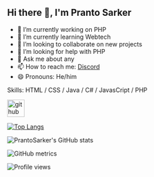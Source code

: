 ## Hi there 👋, I'm Pranto Sarker


- 🔭 I’m currently working on PHP
- 🌱 I’m currently learning Webtech
- 👯 I’m looking to collaborate on new projects
- 🤔 I’m looking for help with PHP
- 💬 Ask me about any
- 📫 How to reach me: [Discord](https://discord.com/users/308254991385231371)
- 😄 Pronouns: He/him

Skills: HTML / CSS / Java / C# / JavasCript / PHP

[<img src='https://cdn.jsdelivr.net/npm/simple-icons@3.0.1/icons/github.svg' alt='github' height='40'>](https://github.com/PrantoSarker)  

[![Top Langs](https://github-readme-stats.vercel.app/api/top-langs/?username=PrantoSarker)](https://github.com/anuraghazra/github-readme-stats)
 
![PrantoSarker's GitHub stats](https://github-readme-stats.vercel.app/api?username=PrantoSarker&show_icons=true&theme=radical)

![GitHub metrics](https://metrics.lecoq.io/PrantoSarker)  

![Profile views](https://gpvc.arturio.dev/PrantoSarker)  

